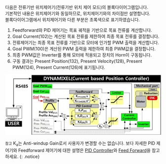 다음은 전류기반 위치제어기(전류기반 위치 제어 모드)의 블록다이어그램입니다.  
기본적인 내용은 위치제어기와 동일하므로, 위치제어기와의 차이점만 설명합니다.  
블록다이어그램에서 위치제어기와 다른 부분은 초록색으로 표기하였습니다.

1. Feedforward와 PID 제어기는 목표 궤적을 기반으로 목표 전류를 계산합니다.
2. Goal Current(102)는 계산된 목표 전류를 제한하여 최종 목표 전류를 결정합니다.
3. 전류제어기는 최종 목표 전류를 기반으로 모터에 인가할 PWM 출력을 계산합니다.
4. Goal PWM(100)은 계산된 PWM 출력을 제한하여 최종 PWM값을 결정합니다.
5. 최종 PWM값은 Inverter를 통해 모터에 적용되고 장치의 Horn이 구동됩니다.
6. 구동 결과는 Present Position(132), Present Velocity(128), Present PWM(124), Present Current(126)에 표기됩니다.

![](/assets/images/dxl/current_position_controller_pid_gain.jpg)

`참고` K<sub>a</sub>는 Anti-windup Gain로서 사용자가 변경할 수는 없습니다. 보다 자세한 PID 제어기와 Feedforward 제어기에 대한 설명은 [PID Controller](http://en.wikipedia.org/wiki/PID_controller)와 [Feed Forward](https://en.wikipedia.org/wiki/Feed_forward_(control))을 참고하세요.
{: .notice}
